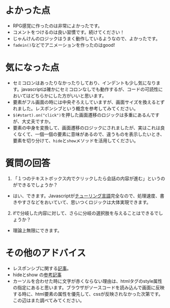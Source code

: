 # よかった点
- RPG感覚に作ったのは非常によかったです。
- コメントをつけるのは良い習慣です。続けてください！
- じゃんけんのロジックはうまく動作しているようなので、よかったです。
- `fadein()`などでアニメーションを作ったのはgood!

# 気になった点
- セミコロンはあったりなかったりしており、インデントも少し気になります。javascriptは確かにセミコロンなしでも動作するが、コードの可読性においてはどちらかにした方がいいと思います。
- 要素がフル画面の時には中央ぞろえしていますが、画面サイズを換えるとずれました。レスポンシブという概念を参考してみてください。
- `$(#start).on("click")`を押した画面遷移のロジックは多重にあるんですが、大丈夫ですか。
- 要素の中身を変換して、画面遷移のロジックにされましたが、実はこれは良くなくて、一個一個の要素に意味があるので、違うものを表示したいとき、要素を切り分けて、`hide`と`show`メソッドを活用してください。

# 質問の回答
1. 「１つのテキストボックス内でクリックしたら会話の内容が進む」というのができるでしょうか？
  - はい、できます。Javascriptが[チューリング言語](https://teratail.com/questions/180502)完全なので、処理速度、書きやすさなどをおいていて、思いつくロジックは大体実現できます。
2. ifで分岐した内容に対して、さらに分岐の選択肢を与えることはできるでしょうか？
  - 理論上無限にできます。

# その他のアドバイス
- レスポンシブに関する[記事](https://digitalidentity.co.jp/blog/creative/responsive-web-design.html)。
- hideとshow の[参考記事](https://qiita.com/gnk0096/items/faf1821ae09820e30ce8)
- カーソルを合わせた時に文字が赤くならない理由は、htmlタグのstyle属性の指定にあると思います。ブラウザがソースコードを読み込んで画面に反映する時に、html要素の属性を優先して、cssが反映されなかった次第です。この辺はまた調べてみてください。